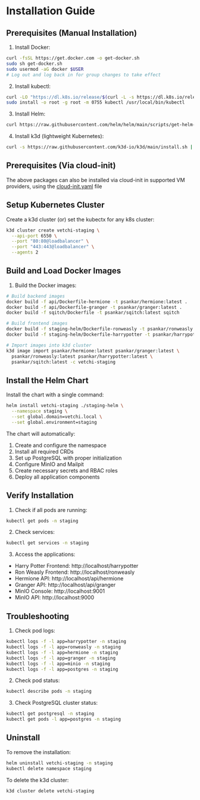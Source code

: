 # Installation Guide

## Prerequisites (Manual Installation)

1. Install Docker:

```bash
curl -fsSL https://get.docker.com -o get-docker.sh
sudo sh get-docker.sh
sudo usermod -aG docker $USER
# Log out and log back in for group changes to take effect
```

2. Install kubectl:

```bash
curl -LO "https://dl.k8s.io/release/$(curl -L -s https://dl.k8s.io/release/stable.txt)/bin/linux/amd64/kubectl"
sudo install -o root -g root -m 0755 kubectl /usr/local/bin/kubectl
```

3. Install Helm:

```bash
curl https://raw.githubusercontent.com/helm/helm/main/scripts/get-helm-3 | bash
```

4. Install k3d (lightweight Kubernetes):

```bash
curl -s https://raw.githubusercontent.com/k3d-io/k3d/main/install.sh | bash
```

## Prerequisites (Via cloud-init)

The above packages can also be installed via cloud-init in supported VM providers, using the [cloud-init.yaml](cloud-init.yaml) file

## Setup Kubernetes Cluster

Create a k3d cluster (or) set the kubectx for any k8s cluster:

```bash
k3d cluster create vetchi-staging \
  --api-port 6550 \
  --port "80:80@loadbalancer" \
  --port "443:443@loadbalancer" \
  --agents 2
```

## Build and Load Docker Images

1. Build the Docker images:

```bash
# Build backend images
docker build -f api/Dockerfile-hermione -t psankar/hermione:latest .
docker build -f api/Dockerfile-granger -t psankar/granger:latest .
docker build -f sqitch/Dockerfile -t psankar/sqitch:latest sqitch

# Build frontend images
docker build -f staging-helm/Dockerfile-ronweasly -t psankar/ronweasly:latest .
docker build -f staging-helm/Dockerfile-harrypotter -t psankar/harrypotter:latest .

# Import images into k3d cluster
k3d image import psankar/hermione:latest psankar/granger:latest \
  psankar/ronweasly:latest psankar/harrypotter:latest \
  psankar/sqitch:latest -c vetchi-staging
```

## Install the Helm Chart

Install the chart with a single command:

```bash
helm install vetchi-staging ./staging-helm \
  --namespace staging \
  --set global.domain=vetchi.local \
  --set global.environment=staging
```

The chart will automatically:
1. Create and configure the namespace
2. Install all required CRDs
3. Set up PostgreSQL with proper initialization
4. Configure MinIO and Mailpit
5. Create necessary secrets and RBAC roles
6. Deploy all application components

## Verify Installation

1. Check if all pods are running:

```bash
kubectl get pods -n staging
```

2. Check services:

```bash
kubectl get services -n staging
```

3. Access the applications:

- Harry Potter Frontend: http://localhost/harrypotter
- Ron Weasly Frontend: http://localhost/ronweasly
- Hermione API: http://localhost/api/hermione
- Granger API: http://localhost/api/granger
- MinIO Console: http://localhost:9001
- MinIO API: http://localhost:9000

## Troubleshooting

1. Check pod logs:

```bash
kubectl logs -f -l app=harrypotter -n staging
kubectl logs -f -l app=ronweasly -n staging
kubectl logs -f -l app=hermione -n staging
kubectl logs -f -l app=granger -n staging
kubectl logs -f -l app=minio -n staging
kubectl logs -f -l app=postgres -n staging
```

2. Check pod status:

```bash
kubectl describe pods -n staging
```

3. Check PostgreSQL cluster status:

```bash
kubectl get postgresql -n staging
kubectl get pods -l app=postgres -n staging
```

## Uninstall

To remove the installation:

```bash
helm uninstall vetchi-staging -n staging
kubectl delete namespace staging
```

To delete the k3d cluster:

```bash
k3d cluster delete vetchi-staging
```
